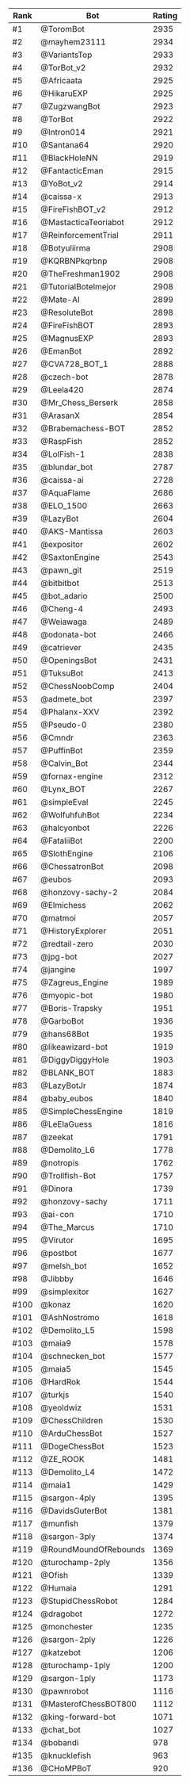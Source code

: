 Rank|Bot|Rating
---|---|---
#1|@ToromBot|2935
#2|@mayhem23111|2934
#3|@VariantsTop|2933
#4|@TorBot_v2|2932
#5|@Africaata|2925
#6|@HikaruEXP|2925
#7|@ZugzwangBot|2923
#8|@TorBot|2922
#9|@Intron014|2921
#10|@Santana64|2920
#11|@BlackHoleNN|2919
#12|@FantacticEman|2915
#13|@YoBot_v2|2914
#14|@caissa-x|2913
#15|@FireFishBOT_v2|2912
#16|@MastacticaTeoriabot|2912
#17|@ReinforcementTrial|2911
#18|@Botyuliirma|2908
#19|@KQRBNPkqrbnp|2908
#20|@TheFreshman1902|2908
#21|@TutorialBotelmejor|2908
#22|@Mate-AI|2899
#23|@ResoluteBot|2898
#24|@FireFishBOT|2893
#25|@MagnusEXP|2893
#26|@EmanBot|2892
#27|@CVA728_BOT_1|2888
#28|@czech-bot|2878
#29|@Leela420|2874
#30|@Mr_Chess_Berserk|2858
#31|@ArasanX|2854
#32|@Brabemachess-BOT|2852
#33|@RaspFish|2852
#34|@LolFish-1|2838
#35|@blundar_bot|2787
#36|@caissa-ai|2728
#37|@AquaFlame|2686
#38|@ELO_1500|2663
#39|@LazyBot|2604
#40|@AKS-Mantissa|2603
#41|@expositor|2602
#42|@SaxtonEngine|2543
#43|@pawn_git|2519
#44|@bitbitbot|2513
#45|@bot_adario|2500
#46|@Cheng-4|2493
#47|@Weiawaga|2489
#48|@odonata-bot|2466
#49|@catriever|2435
#50|@OpeningsBot|2431
#51|@TuksuBot|2413
#52|@ChessNoobComp|2404
#53|@admete_bot|2397
#54|@Phalanx-XXV|2392
#55|@Pseudo-0|2380
#56|@Cmndr|2363
#57|@PuffinBot|2359
#58|@Calvin_Bot|2344
#59|@fornax-engine|2312
#60|@Lynx_BOT|2267
#61|@simpleEval|2245
#62|@WolfuhfuhBot|2234
#63|@halcyonbot|2226
#64|@FataliiBot|2200
#65|@SlothEngine|2106
#66|@ChessatronBot|2098
#67|@eubos|2093
#68|@honzovy-sachy-2|2084
#69|@Elmichess|2062
#70|@matmoi|2057
#71|@HistoryExplorer|2051
#72|@redtail-zero|2030
#73|@jpg-bot|2027
#74|@jangine|1997
#75|@Zagreus_Engine|1989
#76|@myopic-bot|1980
#77|@Boris-Trapsky|1951
#78|@GarboBot|1936
#79|@hans68Bot|1935
#80|@likeawizard-bot|1919
#81|@DiggyDiggyHole|1903
#82|@BLANK_BOT|1883
#83|@LazyBotJr|1874
#84|@baby_eubos|1840
#85|@SimpleChessEngine|1819
#86|@LeElaGuess|1816
#87|@zeekat|1791
#88|@Demolito_L6|1778
#89|@notropis|1762
#90|@Trollfish-Bot|1757
#91|@Dinora|1739
#92|@honzovy-sachy|1711
#93|@ai-con|1710
#94|@The_Marcus|1710
#95|@Virutor|1695
#96|@postbot|1677
#97|@melsh_bot|1652
#98|@Jibbby|1646
#99|@simplexitor|1627
#100|@konaz|1620
#101|@AshNostromo|1618
#102|@Demolito_L5|1598
#103|@maia9|1578
#104|@schnecken_bot|1577
#105|@maia5|1545
#106|@HardRok|1544
#107|@turkjs|1540
#108|@yeoldwiz|1531
#109|@ChessChildren|1530
#110|@ArduChessBot|1527
#111|@DogeChessBot|1523
#112|@ZE_ROOK|1481
#113|@Demolito_L4|1472
#114|@maia1|1429
#115|@sargon-4ply|1395
#116|@DavidsGuterBot|1381
#117|@munfish|1379
#118|@sargon-3ply|1374
#119|@RoundMoundOfRebounds|1369
#120|@turochamp-2ply|1356
#121|@Ofish|1339
#122|@Humaia|1291
#123|@StupidChessRobot|1284
#124|@dragobot|1272
#125|@monchester|1235
#126|@sargon-2ply|1226
#127|@katzebot|1206
#128|@turochamp-1ply|1200
#129|@sargon-1ply|1173
#130|@pawnrobot|1116
#131|@MasterofChessBOT800|1112
#132|@king-forward-bot|1071
#133|@chat_bot|1027
#134|@bobandi|978
#135|@knucklefish|963
#136|@CHoMPBoT|920
